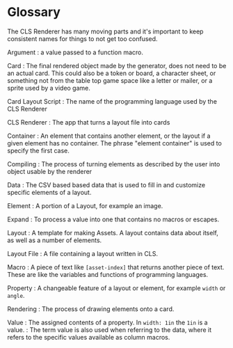 # Glossary
The CLS Renderer has many moving parts and it's important to keep consistent names for things to not get too confused.

Argument
:   a value passed to a function macro.

Card
:   The final rendered object made by the generator, does not need to be an actual card. This could also be a token or board, a character sheet, or something not from the table top game space like a letter or mailer, or a sprite used by a video game.

Card Layout Script
:   The name of the programming language used by the CLS Renderer

CLS Renderer
:   The app that turns a layout file into cards

Container
:   An element that contains another element, or the layout if a given element has no container. The phrase "element container" is used to specify the first case.

Compiling
:   The process of turning elements as described by the user into object usable by the renderer

Data
:   The CSV based based data that is used to fill in and customize specific elements of a layout.

Element
:   A portion of a Layout, for example an image.

Expand
:   To process a value into one that contains no macros or escapes.

Layout
:   A template for making Assets. A layout contains data about itself, as well as a number of elements.

Layout File
:    A file containing a layout written in CLS.

Macro
:   A piece of text like `[asset-index]` that returns another piece of text. These are like the variables and functions of programming languages.

Property
:   A changeable feature of a layout or element, for example `width` or `angle`.

Rendering
:   The process of drawing elements onto a card.

Value
:   The assigned contents of a property. In `width: 1in` the `1in` is a value.
:   The term value is also used when referring to the data, where it refers to the specific values available as column macros.
 